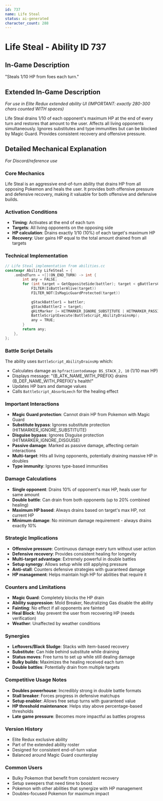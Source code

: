 ```yaml
---
id: 737
name: Life Steal
status: ai-generated
character_count: 288
---
```


# Life Steal - Ability ID 737

## In-Game Description
"Steals 1/10 HP from foes each turn."

## Extended In-Game Description
*For use in Elite Redux extended ability UI (IMPORTANT: exactly 280-300 chars counted WITH spaces)*

Life Steal drains 1/10 of each opponent's maximum HP at the end of every turn and restores that amount to the user. Affects all living opponents simultaneously. Ignores substitutes and type immunities but can be blocked by Magic Guard. Provides consistent recovery and offensive pressure.

## Detailed Mechanical Explanation
*For Discord/reference use*

### Core Mechanics
Life Steal is an aggressive end-of-turn ability that drains HP from all opposing Pokemon and heals the user. It provides both offensive pressure and defensive recovery, making it valuable for both offensive and defensive builds.

### Activation Conditions
- **Timing**: Activates at the end of each turn
- **Targets**: All living opponents on the opposing side
- **HP calculation**: Drains exactly 1/10 (10%) of each target's maximum HP
- **Recovery**: User gains HP equal to the total amount drained from all targets

### Technical Implementation
```c
// Life Steal implementation from abilities.cc
constexpr Ability LifeSteal = {
    .onEndTurn = +[](ON_END_TURN) -> int {
        int any = FALSE;
        for (int target = GetOppositeSide(battler); target < gBattlersCount; target += 2) {
            FILTER(IsBattlerAlive(target))
            FILTER_NOT(IsMagicGuardProtected(target))
            
            gStackBattler1 = battler;
            gStackBattler2 = target;
            gHitMarker |= HITMARKER_IGNORE_SUBSTITUTE | HITMARKER_PASSIVE_DAMAGE | HITMARKER_IGNORE_DISGUISE;
            BattleScriptExecute(BattleScript_AbilityDrainsHp);
            any = TRUE;
        }
        return any;
    },
};
```

### Battle Script Details
The ability uses `BattleScript_AbilityDrainsHp` which:
- Calculates damage as `hpfractiontodamage BS_STACK_2, 10` (1/10 max HP)
- Displays message: "{B_ATK_NAME_WITH_PREFIX} drains {B_DEF_NAME_WITH_PREFIX}'s health!"
- Updates HP bars and damage values
- Calls `BattleScript_AbsorbLeech` for the healing effect

### Important Interactions
- **Magic Guard protection**: Cannot drain HP from Pokemon with Magic Guard
- **Substitute bypass**: Ignores substitute protection (HITMARKER_IGNORE_SUBSTITUTE)
- **Disguise bypass**: Ignores Disguise protection (HITMARKER_IGNORE_DISGUISE)
- **Passive damage**: Marked as passive damage, affecting certain interactions
- **Multi-target**: Hits all living opponents, potentially draining massive HP in doubles
- **Type immunity**: Ignores type-based immunities

### Damage Calculations
- **Single opponent**: Drains 10% of opponent's max HP, heals user for same amount
- **Double battle**: Can drain from both opponents (up to 20% combined healing)
- **Maximum HP based**: Always drains based on target's max HP, not current HP
- **Minimum damage**: No minimum damage requirement - always drains exactly 10%

### Strategic Implications
- **Offensive pressure**: Continuous damage every turn without user action
- **Defensive recovery**: Provides consistent healing for longevity
- **Multi-target advantage**: Extremely powerful in double battles
- **Setup synergy**: Allows setup while still applying pressure
- **Anti-stall**: Counters defensive strategies with guaranteed damage
- **HP management**: Helps maintain high HP for abilities that require it

### Counters and Limitations
- **Magic Guard**: Completely blocks the HP drain
- **Ability suppression**: Mold Breaker, Neutralizing Gas disable the ability
- **Fainting**: No effect if all opponents are fainted
- **Heal Block**: May prevent the user from recovering HP (needs verification)
- **Weather**: Unaffected by weather conditions

### Synergies
- **Leftovers/Black Sludge**: Stacks with item-based recovery
- **Substitute**: Can hide behind substitute while draining
- **Status moves**: Free turns to set up while still dealing damage
- **Bulky builds**: Maximizes the healing received each turn
- **Double battles**: Potentially drain from multiple targets

### Competitive Usage Notes
- **Doubles powerhouse**: Incredibly strong in double battle formats
- **Stall breaker**: Forces progress in defensive matchups
- **Setup enabler**: Allows free setup turns with guaranteed value
- **HP threshold maintenance**: Helps stay above percentage-based thresholds
- **Late game pressure**: Becomes more impactful as battles progress

### Version History
- Elite Redux exclusive ability
- Part of the extended ability roster
- Designed for consistent end-of-turn value
- Balanced around Magic Guard counterplay

### Common Users
- Bulky Pokemon that benefit from consistent recovery
- Setup sweepers that need time to boost
- Pokemon with other abilities that synergize with HP management
- Doubles-focused Pokemon for maximum impact